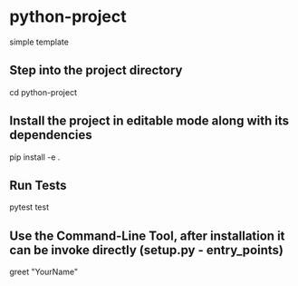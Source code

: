# python-project
simple template 


## Step into the project directory
cd python-project

## Install the project in editable mode along with its dependencies
pip install -e .

## Run Tests
pytest test

## Use the Command-Line Tool, after installation it can be invoke directly (setup.py - entry_points)
greet "YourName"